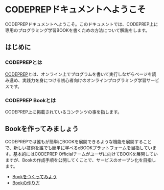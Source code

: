 # CODEPREPドキュメントへようこそ
CODEPREPドキュメントへようこそ。このドキュメントでは、CODEPREP上に専用のプログラミング学習BOOKを書くための方法について解説をします。

## はじめに
### CODEPREPとは
[CODEPREP](https://codeprep.jp)とは、オンライン上でプログラムを書いて実行しながらページを読み進め、実践力を身につける初心者向けのオンラインプログラミング学習サービスです。

### CODEPREP Bookとは
CODEPREP上に掲載されているコンテンツの事を指します。

## Bookを作ってみましょう
CODEPREPでは誰もが簡単にBOOKを展開できるような機能を展開することで、新しい技術を誰でも簡単に学べるeBOOKプラットフォームを目指しています。基本的にはCODEPREP Officialチームがユーザに向けてBOOKを展開していますが、Bookの作成手順を公開してくことで、サービスのオープン化を目指します。  

- [Bookをつくってみよう](get-start.md)
- [Bookの作り方](how-to-make-book.md)
